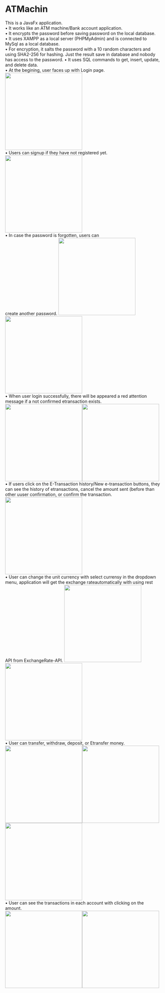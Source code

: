 # ATMachin

This is a JavaFx application.<br>
• It works like an ATM machine/Bank account application.<br>
•	It encrypts the password before saving password on the local database.<br>
•	It uses XAMPP as a local server (PHPMyAdmin) and is connected to MySql as a local database. <br>
•	For encryption, it salts the password with a 10 random characters and using SHA2-256 for hashing. Just the result save in database and nobody has access to the password.
•	It uses SQL commands to get, insert, update, and delete data.<br>
• At the begining, user faces up with Login page.
<img src="images/LogIn.JPG" width="250" height="auto"><br>
• Users can signup if they have not registered yet.
<img src="images/SignUp.JPG" width="250" height="auto"><br>
• In case the password is forgotten, users can<br>create another password.
<img src="images/Forgot.JPG" width="250" height="auto"><img src="images/Forgot1.JPG" width="250" height="auto"><br>
• When user login successfully, there will be appeared a red attention message if a not confirmed etransaction exists.<br>
<img src="images/Account.JPG" width="250" height="auto"><img src="images/New%20etransaction.JPG" width="250" height="auto"><br>
• If users click on the E-Transaction history/New e-transaction buttons, they can see the history of etransactions, cancel the amount sent (before than other uuser confirmation, or confirm the transaction.<br>
<img src="images/E-Transactions.JPG" width="250" height="auto"><br>
• User can change the unit currency with select currensy in the dropdown menu, application will get the exchange rateautomatically with using rest API from ExchangeRate-API.
<img src="images/Account-1.JPG" width="250" height="auto"><img src="images/Account-2.JPG" width="250" height="auto"><br>
• User can transfer, withdraw, deposit, or Etransfer money.<br>
<img src="images/Transfer.JPG" width="250" height="auto"><img src="images/WthDep.JPG" width="250" height="auto"><img src="images/Etransfer.JPG" width="250" height="auto"><br>
• User can see the transactions in each account with clicking on the amount.<br>
<img src="images/Chequing%20transactions.JPG" width="250" height="auto"><img src="images/Saving%20transactions.JPG" width="250" height="auto"><br>
